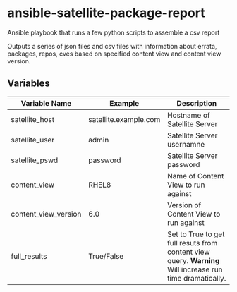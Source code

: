 # <h1>ansible-satellite-package-report</h1>
Ansible playbook that runs a few python scripts to assemble a csv report

Outputs a series of json files and csv files with information about errata, packages, repos, cves based on specified content view and content view version.

## Variables

Variable Name   |  Example                       |  Description
----------------|----------------------- | ----------------------------------------
satellite_host  |  satellite.example.com  |  Hostname of Satellite Server
satellite_user  |  admin                 |  Satellite Server usernamne
satellite_pswd  |  password               |  Satellite Server password
content_view    |  RHEL8                    |  Name of Content View to run against
content_view_version|   6.0              |  Version of Content View to run against
full_results    |  True/False            |  Set to True to get full resuts from content view query.  **Warning** Will increase run time dramatically.